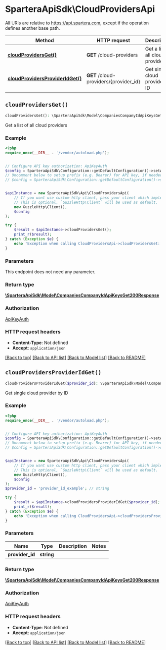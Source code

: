 # SparteraApiSdk\CloudProvidersApi

All URIs are relative to https://api.spartera.com, except if the operation defines another base path.

| Method | HTTP request | Description |
| ------------- | ------------- | ------------- |
| [**cloudProvidersGet()**](CloudProvidersApi.md#cloudProvidersGet) | **GET** /cloud-providers | Get a list of all cloud providers |
| [**cloudProvidersProviderIdGet()**](CloudProvidersApi.md#cloudProvidersProviderIdGet) | **GET** /cloud-providers/{provider_id} | Get single cloud provider by ID |


## `cloudProvidersGet()`

```php
cloudProvidersGet(): \SparteraApiSdk\Model\CompaniesCompanyIdApiKeysGet200Response
```

Get a list of all cloud providers

### Example

```php
<?php
require_once(__DIR__ . '/vendor/autoload.php');


// Configure API key authorization: ApiKeyAuth
$config = SparteraApiSdk\Configuration::getDefaultConfiguration()->setApiKey('x-api-key', 'YOUR_API_KEY');
// Uncomment below to setup prefix (e.g. Bearer) for API key, if needed
// $config = SparteraApiSdk\Configuration::getDefaultConfiguration()->setApiKeyPrefix('x-api-key', 'Bearer');


$apiInstance = new SparteraApiSdk\Api\CloudProvidersApi(
    // If you want use custom http client, pass your client which implements `GuzzleHttp\ClientInterface`.
    // This is optional, `GuzzleHttp\Client` will be used as default.
    new GuzzleHttp\Client(),
    $config
);

try {
    $result = $apiInstance->cloudProvidersGet();
    print_r($result);
} catch (Exception $e) {
    echo 'Exception when calling CloudProvidersApi->cloudProvidersGet: ', $e->getMessage(), PHP_EOL;
}
```

### Parameters

This endpoint does not need any parameter.

### Return type

[**\SparteraApiSdk\Model\CompaniesCompanyIdApiKeysGet200Response**](../Model/CompaniesCompanyIdApiKeysGet200Response.md)

### Authorization

[ApiKeyAuth](../../README.md#ApiKeyAuth)

### HTTP request headers

- **Content-Type**: Not defined
- **Accept**: `application/json`

[[Back to top]](#) [[Back to API list]](../../README.md#endpoints)
[[Back to Model list]](../../README.md#models)
[[Back to README]](../../README.md)

## `cloudProvidersProviderIdGet()`

```php
cloudProvidersProviderIdGet($provider_id): \SparteraApiSdk\Model\CompaniesCompanyIdApiKeysGet200Response
```

Get single cloud provider by ID

### Example

```php
<?php
require_once(__DIR__ . '/vendor/autoload.php');


// Configure API key authorization: ApiKeyAuth
$config = SparteraApiSdk\Configuration::getDefaultConfiguration()->setApiKey('x-api-key', 'YOUR_API_KEY');
// Uncomment below to setup prefix (e.g. Bearer) for API key, if needed
// $config = SparteraApiSdk\Configuration::getDefaultConfiguration()->setApiKeyPrefix('x-api-key', 'Bearer');


$apiInstance = new SparteraApiSdk\Api\CloudProvidersApi(
    // If you want use custom http client, pass your client which implements `GuzzleHttp\ClientInterface`.
    // This is optional, `GuzzleHttp\Client` will be used as default.
    new GuzzleHttp\Client(),
    $config
);
$provider_id = 'provider_id_example'; // string

try {
    $result = $apiInstance->cloudProvidersProviderIdGet($provider_id);
    print_r($result);
} catch (Exception $e) {
    echo 'Exception when calling CloudProvidersApi->cloudProvidersProviderIdGet: ', $e->getMessage(), PHP_EOL;
}
```

### Parameters

| Name | Type | Description  | Notes |
| ------------- | ------------- | ------------- | ------------- |
| **provider_id** | **string**|  | |

### Return type

[**\SparteraApiSdk\Model\CompaniesCompanyIdApiKeysGet200Response**](../Model/CompaniesCompanyIdApiKeysGet200Response.md)

### Authorization

[ApiKeyAuth](../../README.md#ApiKeyAuth)

### HTTP request headers

- **Content-Type**: Not defined
- **Accept**: `application/json`

[[Back to top]](#) [[Back to API list]](../../README.md#endpoints)
[[Back to Model list]](../../README.md#models)
[[Back to README]](../../README.md)
